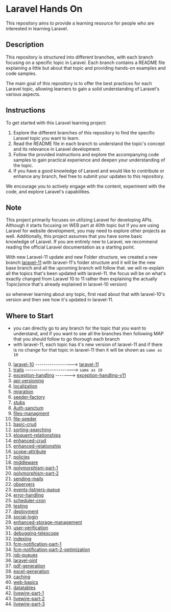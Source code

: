 # Laravel Hands On

This repository aims to provide a learning resource for people who are interested in learning Laravel.

## Description

This repository is structured into different branches, with each branch focusing on a specific topic in Laravel. Each branch contains a README file explaining a little but about that topic and providing hands-on examples and code samples.

The main goal of this repository is to offer the best practices for each Laravel topic, allowing learners to gain a solid understanding of Laravel's various aspects.

## Instructions

To get started with this Laravel learning project:

1. Explore the different branches of this repository to find the specific Laravel topic you want to learn.
2. Read the README file in each branch to understand the topic's concept and its relevance in Laravel development.
3. Follow the provided instructions and explore the accompanying code samples to gain practical experience and deepen your understanding of the topic.
4. If you have a good knowledge of Laravel and would like to contribute or enhance any branch, feel free to submit your updates to this repository.

We encourage you to actively engage with the content, experiment with the code, and explore Laravel's capabilities.

## Note

This project primarily focuses on utilizing Laravel for developing APIs. Although it starts focusing on WEB part at 40th topic but If you are using Laravel for website development, you may need to explore other projects as well. Additionally, this project assumes that you have some basic knowledge 
of Laravel. If you are entirely new to Laravel, we recommend reading the official Laravel documentation as a starting point.

With new Laravel-11 update and new Folder structure, we created a new branch [laravel-11](https://github.com/mazimez/laravel-hands-on/tree/laravel-11) with laravel-11's folder structure and it will be the new base branch and all the upcoming branch will follow that. we will re-explain all the topics that's been updated with laravel-11. the focus will be on what's exactly changed from Laravel 10 to 11 rather then explaining the actually Topic(since that's already explained in laravel-10 version)

so whenever learning about any topic, first read about that with laravel-10's version and then see how it's updated in laravel-11.

## Where to Start
- you can directly go to any branch for the topic that you want to understand, and if you want to see all the branches then following MAP that you should follow to go thorough each branch
- with laravel-11, each topic has it's new version of laravel-11 and  if there is no change for that topic in laravel-11 then it will be shown as `same as 10`

0. [laravel-10](https://github.com/mazimez/laravel-hands-on/tree/master)   ------------------> [laravel-11](https://github.com/mazimez/laravel-hands-on/tree/laravel-11)  
1. [traits](https://github.com/mazimez/laravel-hands-on/tree/traits) -----------------------> `same as 10`
2. [exception-handling](https://github.com/mazimez/laravel-hands-on/tree/exception-handling) -------> [exception-handling-v11](https://github.com/mazimez/laravel-hands-on/tree/exception-handling-v11)
3. [api-versioning](https://github.com/mazimez/laravel-hands-on/tree/api-versioning)
4. [localization](https://github.com/mazimez/laravel-hands-on/tree/localization)
5. [migration](https://github.com/mazimez/laravel-hands-on/tree/migration)
6. [seeder-factory](https://github.com/mazimez/laravel-hands-on/tree/seeder-factory)
7. [stubs](https://github.com/mazimez/laravel-hands-on/tree/stubs)
8. [Auth-sanctum](https://github.com/mazimez/laravel-hands-on/tree/Auth-sanctum)
9. [files-managment](https://github.com/mazimez/laravel-hands-on/tree/files-managment)
10. [file-seeder](https://github.com/mazimez/laravel-hands-on/tree/file-seeder)
11. [basic-crud](https://github.com/mazimez/laravel-hands-on/tree/basic-crud)
12. [sorting-searching](https://github.com/mazimez/laravel-hands-on/tree/sorting-searching)
13. [eloquent-relationships](https://github.com/mazimez/laravel-hands-on/tree/eloquent-relationships)
14. [enhanced-crud](https://github.com/mazimez/laravel-hands-on/tree/enhanced-crud)
15. [enhanced-relationship](https://github.com/mazimez/laravel-hands-on/tree/enhanced-relationship)
16. [scope-attribute](https://github.com/mazimez/laravel-hands-on/tree/scope-attribute)
17. [policies](https://github.com/mazimez/laravel-hands-on/tree/policies)
18. [middleware](https://github.com/mazimez/laravel-hands-on/tree/middleware)
19. [polymorphism-part-1](https://github.com/mazimez/laravel-hands-on/tree/polymorphism-part-1)
20. [polymorphism-part-2](https://github.com/mazimez/laravel-hands-on/tree/polymorphism-part-2)
21. [sending-mails](https://github.com/mazimez/laravel-hands-on/tree/sending-mails)
22. [observers](https://github.com/mazimez/laravel-hands-on/tree/observers)
23. [events-listners-queue](https://github.com/mazimez/laravel-hands-on/tree/events-listners-queue)
24. [error-handling](https://github.com/mazimez/laravel-hands-on/tree/error-handling)
25. [scheduler-cron](https://github.com/mazimez/laravel-hands-on/tree/scheduler-cron)
26. [testing](https://github.com/mazimez/laravel-hands-on/tree/testing)
27. [deployment](https://github.com/mazimez/laravel-hands-on/tree/deployment)
28. [social-login](https://github.com/mazimez/laravel-hands-on/tree/social-login)
29. [enhanced-storage-management](https://github.com/mazimez/laravel-hands-on/tree/enhanced-storage-management)
30. [user-verification](https://github.com/mazimez/laravel-hands-on/tree/user-verification)
31. [debugging-telescope](https://github.com/mazimez/laravel-hands-on/tree/debugging-telescope)
32. [indexing](https://github.com/mazimez/laravel-hands-on/tree/indexing)
33. [fcm-notification-part-1](https://github.com/mazimez/laravel-hands-on/tree/fcm-notification-part-1)
34. [fcm-notification-part-2-optimization](https://github.com/mazimez/laravel-hands-on/tree/fcm-notification-part-2-optimization)
35. [job-queues](https://github.com/mazimez/laravel-hands-on/tree/job-queues)
36. [laravel-pint](https://github.com/mazimez/laravel-hands-on/tree/laravel-pint)
37. [pdf-generation](https://github.com/mazimez/laravel-hands-on/tree/pdf-generation)
38. [excel-generation](https://github.com/mazimez/laravel-hands-on/tree/excel-generation)
39. [caching](https://github.com/mazimez/laravel-hands-on/tree/caching)
40. [web-basics](https://github.com/mazimez/laravel-hands-on/tree/web-basics)
41. [datatables](https://github.com/mazimez/laravel-hands-on/tree/datatables)
42. [livewire-part-1](https://github.com/mazimez/laravel-hands-on/tree/livewire-part-1)
43. [livewire-part-2](https://github.com/mazimez/laravel-hands-on/tree/livewire-part-2)
44. [livewire-part-3](https://github.com/mazimez/laravel-hands-on/tree/livewire-part-3)

